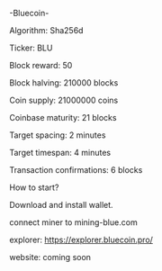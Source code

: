 -Bluecoin-

Algorithm: Sha256d

Ticker: BLU

Block reward: 50

Block halving: 210000 blocks

Coin supply: 21000000 coins

Coinbase maturity: 21 blocks

Target spacing: 2 minutes

Target timespan: 4 minutes

Transaction confirmations: 6 blocks



How to start?

Download and install wallet.

connect miner to mining-blue.com


explorer: https://explorer.bluecoin.pro/


website: coming soon
